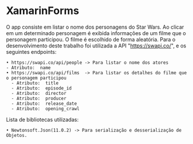 # XamarinForms

O app consiste em listar o nome dos personagens do Star Wars.
Ao clicar em um determinado personagem é exibida informações de um filme que o personagem participou. O filme é escolhido de forma aleatória.
Para o desenvolvimento deste trabalho foi utilizada a API "https://swapi.co/", e os seguintes endpoints:

	• https://swapi.co/api/people -> Para listar o nome dos atores
    - Atributo:  name
	• https://swapi.co/api/films  -> Para listar os detalhes do filme que o personagem participou
      - Atributo:  title
      - Atributo:  episode_id
      - Atributo:  director
      - Atributo:  producer
      - Atributo:  release_date
      - Atributo:  opening_crawl

Lista de bibliotecas utilizadas:
	
	• Newtonsoft.Json(11.0.2) -> Para serialização e desserialização de Objetos.



